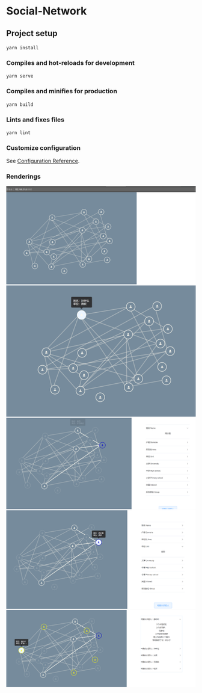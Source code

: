 # Social-Network

## Project setup
```
yarn install
```

### Compiles and hot-reloads for development
```
yarn serve
```

### Compiles and minifies for production
```
yarn build
```

### Lints and fixes files
```
yarn lint
```

### Customize configuration
See [Configuration Reference](https://cli.vuejs.org/config/).

###  Renderings

![avatar](./renderings/1.png)
![avatar](./renderings/2.png)
![avatar](./renderings/3.png)
![avatar](./renderings/4.png)
![avatar](./renderings/5.png)
